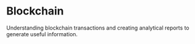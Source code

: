 # Blockchain
Understanding blockchain transactions and creating analytical reports to generate useful information.

